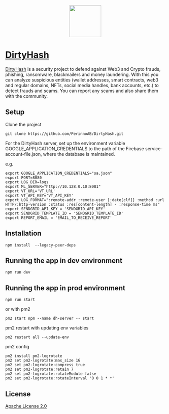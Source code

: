 <div align="center">
  <img src="https://dirtyhash.com/assets/img/dh_logo.png" height="100">
</div>

# [DirtyHash](https://dirtyhash.com)

[DirtyHash](https://dirtyhash.com) is a security project to defend against Web3 and Crypto frauds, phishing, ransomware, blackmailers and money laundering. With this you can analyze suspicious entities (wallet addresses, smart contracts, web3 and regular domains, NFTs, social media handles, bank accounts, etc.) to detect frauds and scams. You can report any scams and also share them with the community.

## Setup

Clone the project
```
git clone https://github.com/PerinnoAB/DirtyHash.git
```

For the DirtyHash server, set up the environment variable GOOGLE_APPLICATION_CREDENTIALS to the path of the Firebase service-account-file.json, where the database is maintained.

e.g.

```
export GOOGLE_APPLICATION_CREDENTIALS="sa.json"
export PORT=8080
export LOG_DIR=logs
export ML_SERVER="http://10.128.0.10:8081"
export VT_URL='VT_URL'
export VT_API_KEY='VT_API_KEY'
export LOG_FORMAT=":remote-addr :remote-user [:date[clf]] :method :url HTTP/:http-version :status :res[content-length] - :response-time ms"
export SENDGRID_API_KEY = 'SENDGRID_API_KEY'
export SENDGRID_TEMPLATE_ID = 'SENDGRID_TEMPLATE_ID'
export REPORT_EMAIL = 'EMAIL_TO_RECEIVE_REPORT'
```

## Installation

```
npm install  --legacy-peer-deps
```

## Running the app in dev environment

```
npm run dev
```

## Running the app in prod environment

```
npm run start
```

or with pm2

```
pm2 start npm --name dh-server -- start
```

pm2 restart with updating env variables

```
pm2 restart all --update-env
```

pm2 config

```
pm2 install pm2-logrotate
pm2 set pm2-logrotate:max_size 1G
pm2 set pm2-logrotate:compress true
pm2 set pm2-logrotate:retain 7
pm2 set pm2-logrotate:rotateModule false
pm2 set pm2-logrotate:rotateInterval '0 0 1 * *'
```

## License

[Apache License 2.0](LICENSE)
